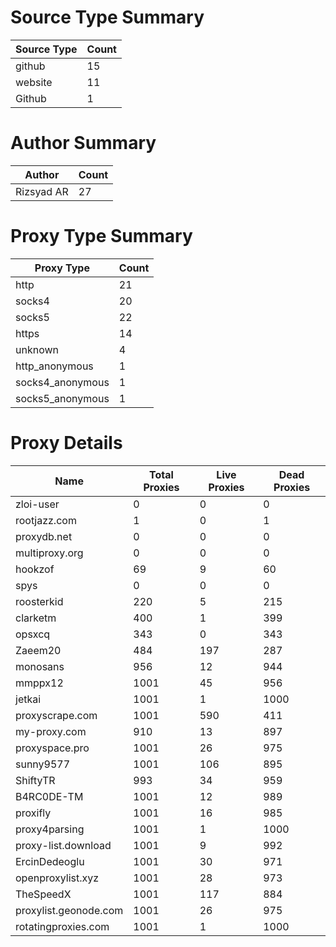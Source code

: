 # Source Type Summary

| Source Type | Count |
|-------------|-------|
| github | 15 |
| website | 11 |
| Github | 1 |


# Author Summary

| Author | Count |
|--------|-------|
| Rizsyad AR | 27 |


# Proxy Type Summary

| Proxy Type | Count |
|------------|-------|
| http | 21 |
| socks4 | 20 |
| socks5 | 22 |
| https | 14 |
| unknown | 4 |
| http_anonymous | 1 |
| socks4_anonymous | 1 |
| socks5_anonymous | 1 |


# Proxy Details

| Name | Total Proxies | Live Proxies | Dead Proxies |
|------|---------------|--------------|---------------|
| zloi-user | 0 | 0 | 0 |
| rootjazz.com | 1 | 0 | 1 |
| proxydb.net | 0 | 0 | 0 |
| multiproxy.org | 0 | 0 | 0 |
| hookzof | 69 | 9 | 60 |
| spys | 0 | 0 | 0 |
| roosterkid | 220 | 5 | 215 |
| clarketm | 400 | 1 | 399 |
| opsxcq | 343 | 0 | 343 |
| Zaeem20 | 484 | 197 | 287 |
| monosans | 956 | 12 | 944 |
| mmppx12 | 1001 | 45 | 956 |
| jetkai | 1001 | 1 | 1000 |
| proxyscrape.com | 1001 | 590 | 411 |
| my-proxy.com | 910 | 13 | 897 |
| proxyspace.pro | 1001 | 26 | 975 |
| sunny9577 | 1001 | 106 | 895 |
| ShiftyTR | 993 | 34 | 959 |
| B4RC0DE-TM | 1001 | 12 | 989 |
| proxifly | 1001 | 16 | 985 |
| proxy4parsing | 1001 | 1 | 1000 |
| proxy-list.download | 1001 | 9 | 992 |
| ErcinDedeoglu | 1001 | 30 | 971 |
| openproxylist.xyz | 1001 | 28 | 973 |
| TheSpeedX | 1001 | 117 | 884 |
| proxylist.geonode.com | 1001 | 26 | 975 |
| rotatingproxies.com | 1001 | 1 | 1000 |
